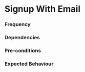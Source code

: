 # Signup With Email



### Frequency



### Dependencies



### Pre-conditions



### Expected Behaviour


